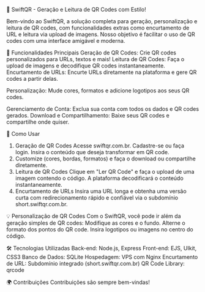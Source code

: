 🚀 SwiftQR - Geração e Leitura de QR Codes com Estilo!

Bem-vindo ao SwiftQR, a solução completa para geração, <!--⚙ Em breve 👷‍♂️--> personalização e leitura de QR codes, com funcionalidades extras como encurtamento de URL e leitura via upload de imagens. Nosso objetivo é facilitar o uso de QR codes com uma interface amigável e moderna.

🌟 Funcionalidades Principais
Geração de QR Codes: Crie QR codes personalizados para URLs, textos e mais!
Leitura de QR Codes: Faça o upload de imagens e decodifique QR codes instantaneamente.
Encurtamento de URLs: Encurte URLs diretamente na plataforma e gere QR codes a partir delas.
<!--⚙ Em breve 👷‍♂️-->Personalização: Mude cores, formatos e adicione logotipos aos seus QR codes.
Gerenciamento de Conta: Exclua sua conta com todos os dados e QR codes gerados.
Download e Compartilhamento: Baixe seus QR codes e compartilhe onde quiser.

🚀 Como Usar
1. Geração de QR Codes
Acesse swiftqr.com.br.
Cadastre-se ou faça login.
Insira o conteúdo que deseja transformar em QR code.
2. <!--⚙ Em breve 👷‍♂️-->Customize (cores, bordas, formatos) e faça o download ou compartilhe diretamente.
3. Leitura de QR Codes
Clique em "Ler QR Code" e faça o upload de uma imagem contendo o código.
A plataforma decodificará o conteúdo instantaneamente.
4. Encurtamento de URLs
Insira uma URL longa e obtenha uma versão curta com redirecionamento rápido e confiável via o subdomínio short.swiftqr.com.br.

<!--⚙ Em breve 👷‍♂️-->
💡 Personalização de QR Codes
Com o SwiftQR, você pode ir além da geração simples de QR codes:
Modifique as cores e o fundo.
Alterne o formato dos pontos do QR code.
Insira logotipos ou imagens no centro do código.

🛠 Tecnologias Utilizadas
Back-end: Node.js, Express
Front-end: EJS, UIkit, CSS3
Banco de Dados: SQLite
Hospedagem: VPS com Nginx
Encurtamento de URL: Subdomínio integrado (short.swiftqr.com.br)
QR Code Library: qrcode

🌍 Contribuições
Contribuições são sempre bem-vindas!

